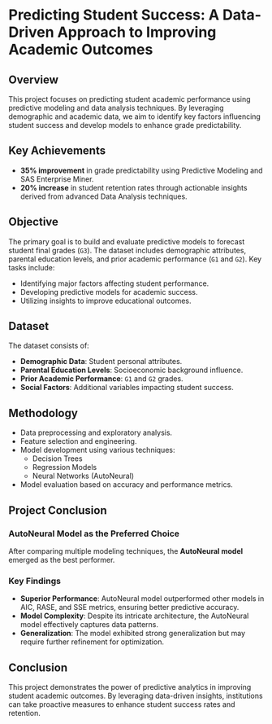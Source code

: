 # Predicting Student Success: A Data-Driven Approach to Improving Academic Outcomes

## Overview
This project focuses on predicting student academic performance using predictive modeling and data analysis techniques. By leveraging demographic and academic data, we aim to identify key factors influencing student success and develop models to enhance grade predictability.

## Key Achievements
- **35% improvement** in grade predictability using Predictive Modeling and SAS Enterprise Miner.
- **20% increase** in student retention rates through actionable insights derived from advanced Data Analysis techniques.

## Objective
The primary goal is to build and evaluate predictive models to forecast student final grades (`G3`). The dataset includes demographic attributes, parental education levels, and prior academic performance (`G1` and `G2`). Key tasks include:
- Identifying major factors affecting student performance.
- Developing predictive models for academic success.
- Utilizing insights to improve educational outcomes.

## Dataset
The dataset consists of:
- **Demographic Data**: Student personal attributes.
- **Parental Education Levels**: Socioeconomic background influence.
- **Prior Academic Performance**: `G1` and `G2` grades.
- **Social Factors**: Additional variables impacting student success.

## Methodology
- Data preprocessing and exploratory analysis.
- Feature selection and engineering.
- Model development using various techniques:
  - Decision Trees
  - Regression Models
  - Neural Networks (AutoNeural)
- Model evaluation based on accuracy and performance metrics.

## Project Conclusion
### **AutoNeural Model as the Preferred Choice**
After comparing multiple modeling techniques, the **AutoNeural model** emerged as the best performer.

### **Key Findings**
- **Superior Performance**: AutoNeural model outperformed other models in AIC, RASE, and SSE metrics, ensuring better predictive accuracy.
- **Model Complexity**: Despite its intricate architecture, the AutoNeural model effectively captures data patterns.
- **Generalization**: The model exhibited strong generalization but may require further refinement for optimization.

## Conclusion
This project demonstrates the power of predictive analytics in improving student academic outcomes. By leveraging data-driven insights, institutions can take proactive measures to enhance student success rates and retention.
